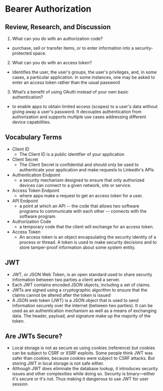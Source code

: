# Bearer Authorization
## Review, Research, and Discussion
1. What can you do with an authorization code?
- purchase, sell or transfer items, or to enter information into a security-protected space.
2. What can you do with an access token?
- Identifies the user, the user's groups, the user's privileges, and, in some cases, a particular application. In some instances, one may be asked to enter an access token rather than the usual password
3. What’s a benefit of using OAuth instead of your own basic authentication?
- to enable apps to obtain limited access (scopes) to a user's data without giving away a user's password. It decouples authentication from authorization and supports multiple use cases addressing different device capabilities.
##  Vocabulary Terms
- Client ID
    - The Client ID is a public identifier of your application
- Client Secret
    - The Client Secret is confidential and should only be used to authenticate your application and make requests to LinkedIn's APIs
- Authentication Endpoint
    -  a security mechanism designed to ensure that only authorized devices can connect to a given network, site or service.
- Access Token Endpoint
    - where apps make a request to get an access token for a user.
- API Endpoint
    - a point at which an API -- the code that allows two software programs to communicate with each other -- connects with the software program.
- Authorization Code
    - a temporary code that the client will exchange for an access token.
- Access Token
    - An access token is an object encapsulating the security identity of a process or thread. A token is used to make security decisions and to store tamper-proof information about some system entity.

## JWT
- JWT, or JSON Web Token, is an open standard used to share security information between two parties a client and a server. 
- Each JWT contains encoded JSON objects, including a set of claims.
- JWTs are signed using a cryptographic algorithm to ensure that the claims cannot be altered after the token is issued
- A JSON web token (JWT) is a JSON object that is used to send information securely over the internet (between two parties). It can be used as an authentication mechanism as well as a means of exchanging data. The header, payload, and signature make up the majority of the token.

## Are JWTs Secure?
- Local storage is not as secure as using cookies (reference) but cookies can be subject to CSRF or XSRF exploits. Some people think JWT was safer than cookies, because cookies were subject to CSRF attacks. But storing JWT in local storage is not safe either.
- Although JWT does eliminate the database lookup, it introduces security issues and other complexities while doing so. Security is binary—either it's secure or it's not. Thus making it dangerous to use JWT for user session